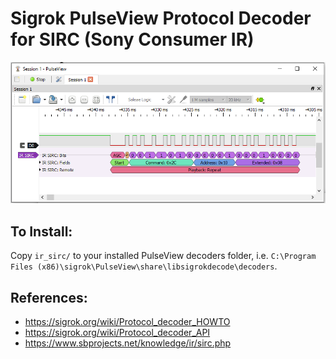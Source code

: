 # Sigrok PulseView Protocol Decoder for SIRC (Sony Consumer IR)

![](https://github.com/Knio/pulseview_ir_sirc/raw/master/capture.png "Example PulseView Session")


## To Install:

Copy `ir_sirc/` to your installed PulseView decoders folder, i.e. `C:\Program Files (x86)\sigrok\PulseView\share\libsigrokdecode\decoders`.


## References:

- https://sigrok.org/wiki/Protocol_decoder_HOWTO
- https://sigrok.org/wiki/Protocol_decoder_API
- https://www.sbprojects.net/knowledge/ir/sirc.php
